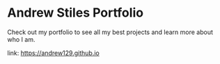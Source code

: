 # Andrew Stiles Portfolio

Check out my portfolio to see all my best projects and learn more about who I am.

link: https://andrew129.github.io


